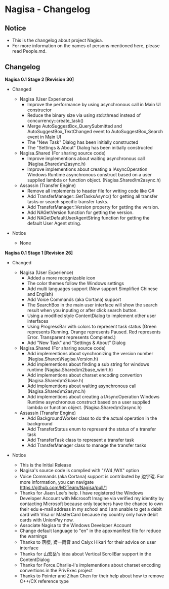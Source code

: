 ﻿# Nagisa - Changelog

## Notice
- This is the changelog about project Nagisa.
- For more information on the names of persons mentioned here, please read 
  People.md.

## Changelog

**Nagisa 0.1 Stage 2 [Revision 30]**

- Changed
  - Nagisa (User Experience)
    - Improve the performance by using asynchronous call in Main UI constructor
    - Reduce the binary size via using std::thread instead of 
      concurrency::create_task()
    - Merge AutoSuggestBox_QuerySubmitted and AutoSuggestBox_TextChanged event 
      to AutoSuggestBox_Search event in Main UI      
    - The "New Task" Dialog has been initially constructed
    - The "Settings & About" Dialog has been initially constructed
  - Nagisa.Shared (For sharing source code)
    - Improve implementions about waiting asynchronous call
      (Nagisa.Shared\m2async.h)
    - Improve implementions about creating a IAsyncOperation Windows Runtime 
      asynchronous construct based on a user supplied lambda or function 
      object. (Nagisa.Shared\m2async.h)
  - Assassin (Transfer Engine)
    - Remove all implements to header file for writing code like C#
    - Add TransferManager::GetTasksAsync() for getting all transfer tasks or 
      search specific transfer tasks.
    - Add TransferManager::Version property for getting the version.
    - Add NAGetVersion function for getting the version.
    - Add NAGetDefaultUserAgentString function for getting the default User 
      Agent string.


- Notice
  - None

**Nagisa 0.1 Stage 1 [Revision 26]**

- Changed
  - Nagisa (User Experience)
    - Added a more recognizable icon
    - The color themes follow the Windows settings
    - Add multi languages support (Now support Simplified Chinese and English)
    - Add Voice Commands (aka Cortana) support
    - The SearchBox in the main user interface will show the search result when
      you inputing or after click search button.
    - Using a modified style ContentDialog to implement other user interfaces
    - Using ProgressBar with colors to represent task status (Green represents 
      Running. Orange represents Paused. Red represents Error. Transparent 
      represents Completed.)
    - Add "New Task" and "Settings & About" Dialog
  - Nagisa.Shared (For sharing source code)
    - Add implementions about synchronizing the version number
      (Nagisa.Shared\Nagisa.Version.h)
    - Add implementions about finding a sub string for windows runtime
      (Nagisa.Shared\m2base_winrt.h)
    - Add implementions about charset encoding convertion
      (Nagisa.Shared\m2base.h)
    - Add implementions about waiting asynchronous call
      (Nagisa.Shared\m2async.h)
    - Add implementions about creating a IAsyncOperation Windows Runtime 
      asynchronous construct based on a user supplied lambda or function 
      object. (Nagisa.Shared\m2async.h)
  - Assassin (Transfer Engine)
    - Add BackgroundWorker class to do the actual operation in the background
    - Add TransferStatus enum to represent the status of a transfer task
    - Add TransferTask class to represent a transfer task
    - Add TransferManager class to manage the transfer tasks

- Notice
  - This is the Initial Release
  - Nagisa's source code is complied with "/W4 /WX" option
  - Voice Commands (aka Cortana) support is contributed by 边宇琨. For more 
    information, you can navigate https://github.com/M2Team/Nagisa/pull/1
  - Thanks for Jiaen Lee's help. I have registered the Windows Developer 
    Account with Microsoft Imagine via verified my identity by contacting 
    Microsoft because only teachers have the chance to own their edu e-mail 
    address in my school and I am unable to get a debit card with Visa or 
    MasterCard because my country only have debit cards with UnionPay now.
  - Associate Nagisa to the Windows Developer Account
  - Change default language to "en" in the appxmanifest file for reduce the 
    warnings
  - Thanks to 落樱, 鳶一雨音 and Calyx Hikari for their advice on user 
    interface
  - Thanks for 山宏岳's idea about Vertical ScrollBar support in the 
    ContentDialog
  - Thanks for Force.Charlie-I's implementions about charset encoding 
    convertions in the PrivExec project
  - Thanks to Pointer and Zihan Chen for their help about how to remove C++/CX 
    reference type
